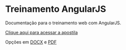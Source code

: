 # Treinamento AngularJS
Documentação para o treinamento web com AngularJS.

[Clique aqui para acessar a apostila](apostila.md)

Opções em [DOCX](apostila.docx) e [PDF](apostila.pdf)
